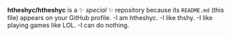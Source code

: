 
**htheshyc/htheshyc** is a ✨ _special_ ✨ repository because its `README.md` (this file) appears on your GitHub profile.
-I am htheshyc.
-I like thshy.
-I like playing games like LOL.
-I can do nothing.
